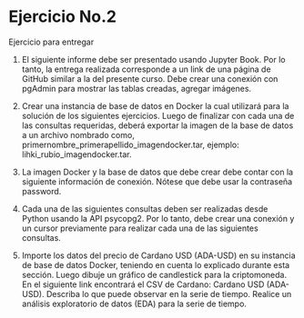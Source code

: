 # Ejercicio No.2 

Ejercicio para entregar

1. El siguiente informe debe ser presentado usando Jupyter Book. Por lo tanto, la entrega realizada corresponde a un link de una página de GitHub similar a la del presente curso. Debe crear una conexión con pgAdmin para mostrar las tablas creadas, agregar imágenes.

2. Crear una instancia de base de datos en Docker la cual utilizará para la solución de los siguientes ejercicios. Luego de finalizar con cada una de las consultas requeridas, deberá exportar la imagen de la base de datos a un archivo nombrado como, primernombre_primerapellido_imagendocker.tar, ejemplo: lihki_rubio_imagendocker.tar.

3. La imagen Docker y la base de datos que debe crear debe contar con la siguiente información de conexión. Nótese que debe usar la contraseña password.

4. Cada una de las siguientes consultas deben ser realizadas desde Python usando la API psycopg2. Por lo tanto, debe crear una conexión y un cursor previamente para realizar cada una de las siguientes consultas.

5. Importe los datos del precio de Cardano USD (ADA-USD) en su instancia de base de datos Docker, teniendo en cuenta lo explicado durante esta sección. Luego dibuje un gráfico de candlestick para la criptomoneda. En el siguiente link encontrará el CSV de Cardano: Cardano USD (ADA-USD). Describa lo que puede observar en la serie de tiempo. Realice un análisis exploratorio de datos (EDA) para la serie de tiempo.